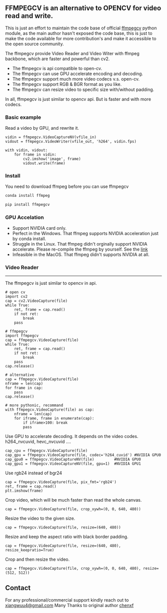 ## FFMPEGCV is an alternative to OPENCV for video read and write.

This is just an effort to maintain the code base of official [ffmpegcv](https://pypi.org/project/ffmpegcv/) python module, as the main author hasn't exposed the code base, this is just to make the code available for more contribution's and make it accessible to the open source community.

The ffmpegcv provide Video Reader and Video Witer with ffmpeg backbone, which are faster and powerful than cv2.

- The ffmpegcv is api compatible to open-cv.
- The ffmpegcv can use GPU accelerate encoding and decoding.
- The ffmpegcv support much more video codecs v.s. open-cv.
- The ffmpegcv support RGB & BGR format as you like.
- The ffmpegcv can resize video to specific size with/without padding.

In all, ffmpegcv is just similar to opencv api. But is faster and with more codecs.

### Basic example

Read a video by GPU, and rewrite it.

```
vidin = ffmpegcv.VideoCaptureNV(vfile_in)
vidout = ffmpegcv.VideoWriter(vfile_out, 'h264', vidin.fps)

with vidin, vidout:
    for frame in vidin:
        cv2.imshow('image', frame)
        vidout.write(frame)
```

### Install

You need to download ffmpeg before you can use ffmpegcv

```bash
conda install ffmpeg

pip install ffmpegcv
```

### GPU Accelation

- Support NVIDIA card only.
- Perfect in the Windows. That ffmpeg supports NVIDIA acceleration just by conda install.
- Struggle in the Linux. That ffmpeg didn't orginally support NVIDIA accelerate. Please re-compile the ffmpeg by yourself. See the [link](https://docs.nvidia.com/video-technologies/video-codec-sdk/ffmpeg-with-nvidia-gpu/)
- Infeasible in the MacOS. That ffmpeg didn't supports NVIDIA at all.

### Video Reader
<hr/>
The ffmpegcv is just similar to opencv in api.

```
# open cv
import cv2
cap = cv2.VideoCapture(file)
while True:
    ret, frame = cap.read()
    if not ret:
        break
    pass

# ffmpegcv
import ffmpegcv
cap = ffmpegcv.VideoCapture(file)
while True:
    ret, frame = cap.read()
    if not ret:
        break
    pass
cap.release()

# alternative
cap = ffmpegcv.VideoCapture(file)
nframe = len(cap)
for frame in cap:
    pass
cap.release()

# more pythonic, recommand
with ffmpegcv.VideoCapture(file) as cap:
    nframe = len(cap)
    for iframe, frame in enumerate(cap):
        if iframe>100: break
        pass
```

Use GPU to accelerate decoding. It depends on the video codes. h264_nvcuvid, hevc_nvcuvid ....

```
cap_cpu = ffmpegcv.VideoCapture(file)
cap_gpu = ffmpegcv.VideoCapture(file, codec='h264_cuvid') #NVIDIA GPU0
cap_gpu0 = ffmpegcv.VideoCaptureNV(file)         #NVIDIA GPU0
cap_gpu1 = ffmpegcv.VideoCaptureNV(file, gpu=1)  #NVIDIA GPU1
```

Use rgb24 instead of bgr24

```
cap = ffmpegcv.VideoCapture(file, pix_fmt='rgb24')
ret, frame = cap.read()
plt.imshow(frame)
```

Crop video, which will be much faster than read the whole canvas.

```
cap = ffmpegcv.VideoCapture(file, crop_xywh=(0, 0, 640, 480))
```

Resize the video to the given size.

```
cap = ffmpegcv.VideoCapture(file, resize=(640, 480))
```

Resize and keep the aspect ratio with black border padding.

```
cap = ffmpegcv.VideoCapture(file, resize=(640, 480), resize_keepratio=True)
```

Crop and then resize the video.

```
cap = ffmpegcv.VideoCapture(file, crop_xywh=(0, 0, 640, 480), resize=(512, 512))
```

## Contact
For any professional/commercial support kindly reach out to [xiangwuu4@gmail.com](mailto:xiangwuu4@gmail.com)
Many Thanks to original author [chenxf](mailto:cxf529125853@163.com)

